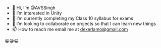 - 👋 Hi, I’m @AVSSingh
- 👀 I’m interested in Unity
- 🌱 I’m currently completing my Class 10 syllabus for exams
- 💞️ I’m looking to collaborate on projects so that I can learn new things
- 📫 How to reach me email me at dexerlamo@gmail.com

😀😀😀
